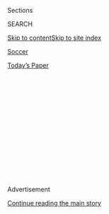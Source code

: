 <div id="app">

<div>

<div>

<div>

<div class="NYTAppHideMasthead css-1q2w90k e1suatyy0">

<div class="section css-ui9rw0 e1suatyy2">

<div class="css-eph4ug er09x8g0">

<div class="css-6n7j50">

</div>

<span class="css-1dv1kvn">Sections</span>

<div class="css-10488qs">

<span class="css-1dv1kvn">SEARCH</span>

</div>

[Skip to content](#site-content)[Skip to site
index](#site-index)

</div>

<div id="masthead-section-label" class="css-1wr3we4 eaxe0e00">

[Soccer](https://www.nytimes3xbfgragh.onion/section/sports/soccer)

</div>

<div class="css-10698na e1huz5gh0">

</div>

</div>

<div id="masthead-bar-one" class="section hasLinks css-15hmgas e1csuq9d3">

<div class="css-uqyvli e1csuq9d0">

</div>

<div class="css-1uqjmks e1csuq9d1">

</div>

<div class="css-9e9ivx">

[](https://myaccount.nytimes3xbfgragh.onion/auth/login?response_type=cookie&client_id=vi)

</div>

<div class="css-1bvtpon e1csuq9d2">

[Today’s
Paper](https://www.nytimes3xbfgragh.onion/section/todayspaper)

</div>

</div>

</div>

</div>

<div data-aria-hidden="false">

<div id="site-content" data-role="main">

<div>

<div class="css-1aor85t" style="opacity:0.000000001;z-index:-1;visibility:hidden">

<div class="css-1hqnpie">

<div class="css-epjblv">

<span class="css-17xtcya">[Soccer](/section/sports/soccer)</span><span class="css-x15j1o">|</span><span class="css-fwqvlz">FIFA
Is Warned That Banning Top Games in U.S. May Breach Antitrust
Laws</span>

</div>

<div class="css-k008qs">

<div class="css-1iwv8en">

<span class="css-18z7m18"></span>

<div>

</div>

</div>

<span class="css-1n6z4y">https://nyti.ms/31Nu1KA</span>

<div class="css-1705lsu">

<div class="css-4xjgmj">

<div class="css-4skfbu" data-role="toolbar" data-aria-label="Social Media Share buttons, Save button, and Comments Panel with current comment count" data-testid="share-tools">

  - 
  - 
  - 
  - 
    
    <div class="css-6n7j50">
    
    </div>

  - 

</div>

</div>

</div>

</div>

</div>

</div>

<div class="css-13pd83m">

</div>

<div id="top-wrapper" class="css-1sy8kpn">

<div id="top-slug" class="css-l9onyx">

Advertisement

</div>

[Continue reading the main
story](#after-top)

<div class="ad top-wrapper" style="text-align:center;height:100%;display:block;min-height:250px">

<div id="top" class="place-ad" data-position="top" data-size-key="top">

</div>

</div>

<div id="after-top">

</div>

</div>

<div>

<div id="sponsor-wrapper" class="css-1hyfx7x">

<div id="sponsor-slug" class="css-19vbshk">

Supported by

</div>

[Continue reading the main
story](#after-sponsor)

<div id="sponsor" class="ad sponsor-wrapper" style="text-align:center;height:100%;display:block">

</div>

<div id="after-sponsor">

</div>

</div>

<div class="css-186x18t">

</div>

<div class="css-1vkm6nb ehdk2mb0">

# FIFA Is Warned That Banning Top Games in U.S. May Breach Antitrust Laws

</div>

The Justice Department told FIFA of its concerns as a lawsuit brought by
an American sports promoter challenges regulations on where
regular-season games involving overseas soccer clubs can be played.

<div class="css-79elbk" data-testid="photoviewer-wrapper">

<div class="css-z3e15g" data-testid="photoviewer-wrapper-hidden">

</div>

<div class="css-1a48zt4 ehw59r15" data-testid="photoviewer-children">

![<span class="css-16f3y1r e13ogyst0" data-aria-hidden="true">Gianni
Infantino, second from right, and other FIFA officials during a meeting
in Zurich in
June.</span><span class="css-cnj6d5 e1z0qqy90" itemprop="copyrightHolder"><span class="css-1ly73wi e1tej78p0">Credit...</span><span><span>Ben
Moreau/FIFA, via Agence France-Presse — Getty
Images</span></span></span>](https://static01.graylady3jvrrxbe.onion/images/2020/09/01/sports/01fifa-doj/merlin_173919507_dd73e7c8-32d5-49fa-9ba9-0a5304b9295c-articleLarge.jpg?quality=75&auto=webp&disable=upscale)

</div>

</div>

<div class="css-18e8msd">

<div class="css-vp77d3 epjyd6m0">

<div class="css-1baulvz">

By [<span class="css-1baulvz last-byline" itemprop="name">Tariq
Panja</span>](https://www.nytimes3xbfgragh.onion/by/tariq-panja)

</div>

</div>

  - Sept. 1,
    2020

  - 
    
    <div class="css-4xjgmj">
    
    <div class="css-d8bdto" data-role="toolbar" data-aria-label="Social Media Share buttons, Save button, and Comments Panel with current comment count" data-testid="share-tools">
    
      - 
      - 
      - 
      - 
        
        <div class="css-6n7j50">
        
        </div>
    
      - 
    
    </div>
    
    </div>

</div>

</div>

<div class="section meteredContent css-1r7ky0e" name="articleBody" itemprop="articleBody">

<div class="css-1fanzo5 StoryBodyCompanionColumn">

<div class="css-53u6y8">

For more than five years, the United States Department of Justice has
[pursued a corruption
case](https://www.nytimes3xbfgragh.onion/2015/12/03/sports/fifa-scandal-arrests-in-switzerland.html)
against the highest levels of international soccer, charging dozens of
the sport’s senior officials with crimes like money laundering and
fraud. Now its antitrust division has joined the fight.

The antitrust division is focused on a yearslong dispute over where
matches can take place. FIFA, soccer’s global governing body, is
considering strengthening rules that keep teams from playing competitive
regular-season games outside their home countries.

The antitrust division’s interest comes as a sports promotion company
based in New York, Relevent Sports, is suing FIFA and the United States
Soccer Federation, accusing the organizations of conspiring to block
Relevent from bringing regular-season games from overseas leagues to
North America.

Relevent, which is owned by [Stephen M.
Ross](https://www.nytimes3xbfgragh.onion/2020/01/21/sports/soccer/icc-stephen-ross-summer-tour.html),
the real estate developer and principal owner of the Miami Dolphins,
filed its antitrust suit last September after its efforts to stage a
Liga game featuring Barcelona in Miami in 2018 met opposition from FIFA
and the Spanish federation, which blocked the teams from playing
overseas. A later effort to bring two teams from Ecuador to the United
States failed after the U.S. Soccer Federation refused to give its
permission for the game to be played.

</div>

</div>

<div class="css-1fanzo5 StoryBodyCompanionColumn">

<div class="css-53u6y8">

Makan Delrahim, the assistant attorney general for the antitrust
division, wrote in March to the FIFA president, [Gianni
Infantino](https://www.nytimes3xbfgragh.onion/2018/06/10/sports/gianni-infantino-fifa.html),
and Cindy Parlow Cone, who heads U.S. Soccer, to express his concerns
after learning an influential FIFA advisory committee had recommended to
FIFA’s governing council that “official domestic matches should take
place on the territory of the member association concerned.”

The FIFA Council has yet to ratify the recommendation.

“We specifically are concerned that FIFA could violate U.S. antitrust
laws by restricting the territory in which teams can play league games,”
Delrahim wrote in the letter, which has not been previously disclosed.
Relevent included the letter as part of its amended complaint when it
filed a new lawsuit in the Southern District of New York on Tuesday.

FIFA did not immediately reply to a request for comment.

The Justice Department’s involvement adds a new dimension to the case
brought by Relevent. FIFA has tried to cultivate a close relationship
with U.S. authorities since the corruption indictments were handed down
in 2015, dismantling the top tier of international soccer’s leadership.
FIFA’s top lawyers have been in regular contact with American justice
officials in an attempt to prove the organization has changed
significantly and should be repaid some of the hundreds of millions of
dollars in restitution seized from defendants who admitted to
participating in bribery and kickback schemes.

Despite the changes, FIFA is still mired in legal troubles. The most
serious of them concerns its president, Infantino, who was informed in
July that [he is the subject of a criminal
investigation](https://www.nytimes3xbfgragh.onion/2020/07/30/sports/soccer/fifa-gianni-infantino-investigation.html)
over his meetings with the Swiss official overseeing the FIFA corruption
inquiry. Infantino has said any claims of improper behavior are
“absurd.” The official, Michael Lauber, has resigned as attorney
general and last week was stripped of immunity from prosecution.

FIFA has also invested significant time and effort in strengthening its
relationships in the United States after awarding the right to host
[the 2026 World
Cup](https://www.nytimes3xbfgragh.onion/2018/06/04/sports/2026-world-cup-bid.html)
to a U.S.-led bid that included Canada and Mexico. Infantino has visited
the White House for meetings with President Trump, and was also invited
in January to address guests at a dinner that Trump hosted at the World
Economic Forum in Davos, Switzerland.

</div>

</div>

<div class="css-1fanzo5 StoryBodyCompanionColumn">

<div class="css-53u6y8">

Relevent’s announcement of a deal with La Liga for regular-season games
to be played in the United States, starting with the 2018 game between
Barcelona and Girona, has revived a contentious issue that had largely
been dormant since the English Premier League was forced to withdraw
plans for an international round of games, proposed in 2008, after an
outcry at home and overseas.

While efforts like Relevent’s continue to face opposition from national
federations and traditionalists, the growing popularity of European
teams beyond their traditional markets has increased a demand for
competitive matches played far from teams’ home arenas. Such games would
be worth millions of dollars in additional revenue for participants. In
recent years, Spain and Italy have signed contracts to play cup games in
Saudi Arabia.

Staging such games could pose a threat to interest in local
competitions, like Major League Soccer, the professional U.S. league.
Don Garber, the league’s commissioner, who sits on the FIFA stakeholders
committee that recommends prohibiting overseas games, expressed his
opposition this year. “I feel very strongly that local fans should have
the opportunity to see local games, and not for other purposes have
those games played outside the home market,” Garber told ESPN in
February.

FIFA rules currently allow games to be played on overseas territory only
under “exceptional circumstances.” After the outcry over the plan to
play the Liga game in Miami, the FIFA Council doubled down, issuing a
declaration after a quarterly meeting in Kigali, Rwanda, in 2018.

“The council emphasized the sporting principle that official league
matches must be played within the territory of the respective member
association,” FIFA said at the time.

Top U.S. sports leagues like the N.F.L., the N.B.A. and Major League
Baseball have in recent years embraced taking their teams abroad for
official games in hopes of reaching new audiences, with [regular-season
football becoming a feature of London’s sports
scene](https://www.nytimes3xbfgragh.onion/2015/10/25/sports/football/nfl-pushes-deeper-into-overseas-market.html).
Relevent is arguing that American audiences are, by contrast, being
deprived of the opportunity to see the best soccer.

“This geographic market division unreasonably restrains competition in
the U.S., reduces output below competitive levels in the relevant
market, and directly inflicts antitrust injury on promoters, like
Relevent (who directly participate in the relevant market) and on U.S.
fans of top-tier men’s professional soccer leagues,” Relevent said,
according to a copy of its filing reviewed by The New York Times.

</div>

</div>

<div>

</div>

</div>

<div>

</div>

<div>

</div>

<div>

</div>

<div>

<div id="bottom-wrapper" class="css-1ede5it">

<div id="bottom-slug" class="css-l9onyx">

Advertisement

</div>

[Continue reading the main
story](#after-bottom)

<div id="bottom" class="ad bottom-wrapper" style="text-align:center;height:100%;display:block;min-height:90px">

</div>

<div id="after-bottom">

</div>

</div>

</div>

</div>

</div>

## Site Index

<div>

</div>

## Site Information Navigation

  - [© <span>2020</span> <span>The New York Times
    Company</span>](https://help.nytimes3xbfgragh.onion/hc/en-us/articles/115014792127-Copyright-notice)

<!-- end list -->

  - [NYTCo](https://www.nytco.com/)
  - [Contact
    Us](https://help.nytimes3xbfgragh.onion/hc/en-us/articles/115015385887-Contact-Us)
  - [Work with us](https://www.nytco.com/careers/)
  - [Advertise](https://nytmediakit.com/)
  - [T Brand Studio](http://www.tbrandstudio.com/)
  - [Your Ad
    Choices](https://www.nytimes3xbfgragh.onion/privacy/cookie-policy#how-do-i-manage-trackers)
  - [Privacy](https://www.nytimes3xbfgragh.onion/privacy)
  - [Terms of
    Service](https://help.nytimes3xbfgragh.onion/hc/en-us/articles/115014893428-Terms-of-service)
  - [Terms of
    Sale](https://help.nytimes3xbfgragh.onion/hc/en-us/articles/115014893968-Terms-of-sale)
  - [Site
    Map](https://spiderbites.nytimes3xbfgragh.onion)
  - [Help](https://help.nytimes3xbfgragh.onion/hc/en-us)
  - [Subscriptions](https://www.nytimes3xbfgragh.onion/subscription?campaignId=37WXW)

</div>

</div>

</div>

</div>
